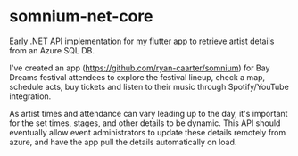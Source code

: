 # somnium-net-core
Early .NET API implementation for my flutter app to retrieve artist details from an Azure SQL DB. 

I've created an app (https://github.com/ryan-caarter/somnium) for Bay Dreams festival attendees to explore the festival lineup, check a map, schedule acts, buy tickets and listen to their music through Spotify/YouTube integration.

As artist times and attendance can vary leading up to the day, it's important for the set times, stages, and other details to be dynamic. This API should eventually allow event administrators to update these details remotely from azure, and have the app pull the details automatically on load.






